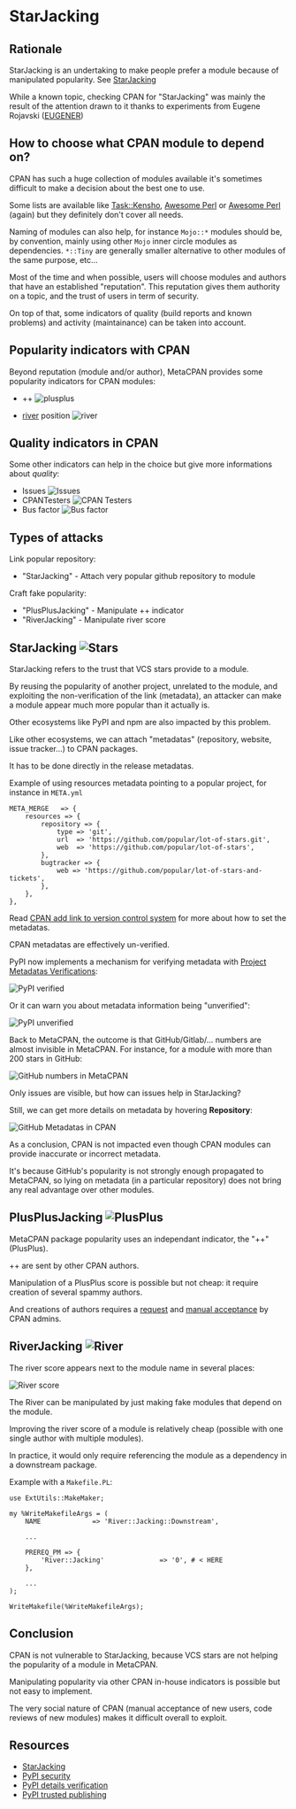 # StarJacking
## Rationale
StarJacking is an undertaking to make people prefer a module because of manipulated popularity. See [StarJacking](https://checkmarx.com/blog/starjacking-making-your-new-open-source-package-popular-in-a-snap/)

While a known topic, checking CPAN for "StarJacking" was mainly the result of the attention drawn to it thanks to experiments from Eugene Rojavski ([EUGENER](https://metacpan.org/author/EUGENER))

## How to choose what CPAN module to depend on?
CPAN has such a huge collection of modules available it's sometimes difficult to make a decision about the best one to use. 

Some lists are available like [Task::Kensho](https://metacpan.org/pod/Task::Kensho), [Awesome Perl](https://github.com/hachiojipm/awesome-perl) or [Awesome Perl](https://github.com/uhub/awesome-perl) (again) but they definitely don't cover all needs.

Naming of modules can also help, for instance `Mojo::*` modules should be, by convention, mainly using other `Mojo` inner circle modules as dependencies. `*::Tiny` are generally smaller alternative to other modules of the same purpose, etc...

Most of the time and when possible, users will choose modules and authors that have an established "reputation". This reputation gives them authority on a topic, and the trust of users in term of security.

On top of that, some indicators of quality (build reports and known problems) and activity (maintainance) can be taken into account.

## Popularity indicators with CPAN
Beyond reputation (module and/or author), MetaCPAN provides some popularity indicators for CPAN modules:
- ++
![plusplus](../media/starjacking/plusplus.png)

- [river](https://neilb.org/2015/04/20/river-of-cpan.html) position
![river](../media/starjacking/river.png)

## Quality indicators in CPAN
Some other indicators can help in the choice but give more informations about *quality*:
- Issues
![Issues](../media/starjacking/issues.png)
- CPANTesters
![CPAN Testers](../media/starjacking/testers.png)
- Bus factor
![Bus factor](../media/starjacking/bus.png)

## Types of attacks
Link popular repository:
- "StarJacking" - Attach very popular github repository to module

Craft fake popularity:
- "PlusPlusJacking" - Manipulate ++ indicator
- "RiverJacking" - Manipulate river score

## StarJacking ![Stars](../media/starjacking/stars.png)
StarJacking refers to the trust that VCS stars provide to a module. 

By reusing the popularity of another project, unrelated to the module, 
and exploiting the non-verification of the link (metadata), 
an attacker can make a module appear much more popular than it actually is.

Other ecosystems like PyPI and npm are also impacted by this problem.

Like other ecosystems, we can attach "metadatas" (repository, website, issue tracker...) to CPAN packages.

It has to be done directly in the release metadatas.

Example of using resources metadata pointing to a popular project, for instance in `META.yml`
```
META_MERGE   => {
    resources => {
        repository => {
            type => 'git',
            url  => 'https://github.com/popular/lot-of-stars.git',
            web  => 'https://github.com/popular/lot-of-stars',
        },
        bugtracker => {
            web => 'https://github.com/popular/lot-of-stars-and-tickets',
        },
    },
},
```

Read [CPAN add link to version control system](https://perlmaven.com/how-to-add-link-to-version-control-system-of-a-cpan-distributions) for more about how to set the metadatas.

CPAN metadatas are effectively un-verified.

PyPI now implements a mechanism for verifying metadata with [Project Metadatas Verifications](https://docs.pypi.org/project_metadata/#verified-details):

![PyPI verified](../media/starjacking/pypi-verified.png)

Or it can warn you about metadata information being "unverified":

![PyPI unverified](../media/starjacking/pypi-unverified.png)

Back to MetaCPAN, the outcome is that GitHub/Gitlab/... numbers are almost invisible in MetaCPAN. For instance, for a module with more than 200 stars in GitHub:

![GitHub numbers in MetaCPAN](../media/starjacking/metacpan-side.png)

Only issues are visible, but how can issues help in StarJacking?

Still, we can get more details on metadata by hovering **Repository**:

![GitHub Metadatas in CPAN](../media/starjacking/github.png)

As a conclusion, CPAN is not impacted even though CPAN modules can provide inaccurate or incorrect metadata.

It's because GitHub's popularity is not strongly enough propagated to MetaCPAN, so lying on metadata (in a particular repository) does not bring any real advantage over other modules.

## PlusPlusJacking ![PlusPlus](../media/starjacking/plusplus.png)
MetaCPAN package popularity uses an independant indicator, the "++" (PlusPlus).

++ are sent by other CPAN authors.

Manipulation of a PlusPlus score is possible but not cheap: it require creation of several spammy authors.

And creations of authors requires a [request](https://pause.perl.org/pause/query?ACTION=request_id) and [manual acceptance](https://www.nntp.perl.org/group/perl.modules/2024/11/msg105533.html) by CPAN admins.

## RiverJacking ![River](../media/starjacking/river.png)
The river score appears next to the module name in several places:

![River score](../media/starjacking/riverscore.png)

The River can be manipulated by just making fake modules that depend on the module.

Improving the river score of a module is relatively cheap (possible with one single author with multiple modules).

In practice, it would only require referencing the module as a dependency in a downstream package.

Example with a `Makefile.PL`:
```
use ExtUtils::MakeMaker;

my %WriteMakefileArgs = (
    NAME             => 'River::Jacking::Downstream',

    ...

    PREREQ_PM => {
        'River::Jacking'              => '0', # < HERE
    },

    ...
);

WriteMakefile(%WriteMakefileArgs);
```

## Conclusion
CPAN is not vulnerable to StarJacking, because VCS stars are not helping the popularity of a module in MetaCPAN.

Manipulating popularity via other CPAN in-house indicators is possible but not easy to implement.

The very social nature of CPAN (manual acceptance of new users, code reviews of new modules) makes it difficult overall to exploit.

## Resources 
- [StarJacking](https://checkmarx.com/blog/falling-stars/)
- [PyPI security](https://www.youtube.com/watch?v=ZvNuHKDyQXc)
- [PyPI details verification](https://docs.pypi.org/project_metadata/#verified-details)
- [PyPI trusted publishing](https://docs.pypi.org/trusted-publishers/)
